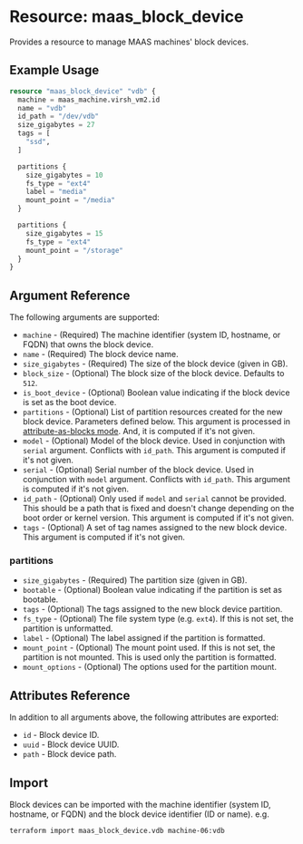 
# Resource: maas_block_device

Provides a resource to manage MAAS machines' block devices.

## Example Usage

```terraform
resource "maas_block_device" "vdb" {
  machine = maas_machine.virsh_vm2.id
  name = "vdb"
  id_path = "/dev/vdb"
  size_gigabytes = 27
  tags = [
    "ssd",
  ]

  partitions {
    size_gigabytes = 10
    fs_type = "ext4"
    label = "media"
    mount_point = "/media"
  }

  partitions {
    size_gigabytes = 15
    fs_type = "ext4"
    mount_point = "/storage"
  }
}
```

## Argument Reference

The following arguments are supported:

* `machine` - (Required) The machine identifier (system ID, hostname, or FQDN) that owns the block device.
* `name` - (Required) The block device name.
* `size_gigabytes` - (Required) The size of the block device (given in GB).
* `block_size` - (Optional) The block size of the block device. Defaults to `512`.
* `is_boot_device` - (Optional) Boolean value indicating if the block device is set as the boot device.
* `partitions` - (Optional) List of partition resources created for the new block device. Parameters defined below. This argument is processed in [attribute-as-blocks mode](https://www.terraform.io/docs/configuration/attr-as-blocks.html). And, it is computed if it's not given.
* `model` - (Optional) Model of the block device. Used in conjunction with `serial` argument. Conflicts with `id_path`. This argument is computed if it's not given.
* `serial` - (Optional) Serial number of the block device. Used in conjunction with `model` argument. Conflicts with `id_path`. This argument is computed if it's not given.
* `id_path` - (Optional) Only used if `model` and `serial` cannot be provided. This should be a path that is fixed and doesn't change depending on the boot order or kernel version. This argument is computed if it's not given.
* `tags` - (Optional) A set of tag names assigned to the new block device. This argument is computed if it's not given.

### partitions

* `size_gigabytes` - (Required) The partition size (given in GB).
* `bootable` - (Optional) Boolean value indicating if the partition is set as bootable.
* `tags` - (Optional) The tags assigned to the new block device partition.
* `fs_type` - (Optional) The file system type (e.g. `ext4`). If this is not set, the partition is unformatted.
* `label` - (Optional) The label assigned if the partition is formatted.
* `mount_point` - (Optional) The mount point used. If this is not set, the partition is not mounted. This is used only the partition is formatted.
* `mount_options` - (Optional) The options used for the partition mount.

## Attributes Reference

In addition to all arguments above, the following attributes are exported:

* `id` - Block device ID.
* `uuid` - Block device UUID.
* `path` - Block device path.

## Import

Block devices can be imported with the machine identifier (system ID, hostname, or FQDN) and the block device identifier (ID or name). e.g.

```shell
terraform import maas_block_device.vdb machine-06:vdb
```
